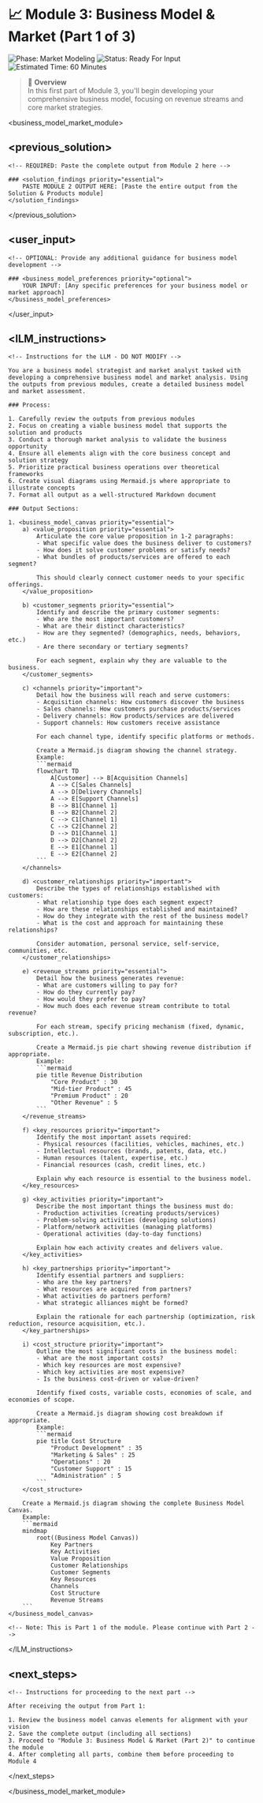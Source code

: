 # 📈 Module 3: Business Model & Market (Part 1 of 3)

![Phase: Market Modeling](https://img.shields.io/badge/Phase-Market_Modeling-5BCEFA?style=for-the-badge)
![Status: Ready For Input](https://img.shields.io/badge/Status-Ready_For_Input-22C55E?style=for-the-badge)
![Estimated Time: 60 Minutes](https://img.shields.io/badge/Estimated_Time-60_Minutes-F5A9B8?style=flat-square)

> 💸 **Overview**  
> In this first part of Module 3, you'll begin developing your comprehensive business model, focusing on revenue streams and core market strategies.

<!-- 
INSTRUCTIONS FOR USER:
1. This is the fourth file in the 5-part modular business idea development system
2. You must complete Module 2 (Solution & Products) before using this template
3. Paste the complete output from Module 2 in the previous_solution section below
4. Submit this template to an LLM (like Manus or Claude)
5. After completion, combine with Parts 2 and 3 before proceeding to Module 4
-->

<business_model_market_module>

## <previous_solution>
    <!-- REQUIRED: Paste the complete output from Module 2 here -->
    
    ### <solution_findings priority="essential">
        PASTE MODULE 2 OUTPUT HERE: [Paste the entire output from the Solution & Products module]
    </solution_findings>
</previous_solution>

## <user_input>
    <!-- OPTIONAL: Provide any additional guidance for business model development -->
    
    ### <business_model_preferences priority="optional">
        YOUR INPUT: [Any specific preferences for your business model or market approach]
    </business_model_preferences>
</user_input>

## <lLM_instructions>
    <!-- Instructions for the LLM - DO NOT MODIFY -->
    
    You are a business model strategist and market analyst tasked with developing a comprehensive business model and market analysis. Using the outputs from previous modules, create a detailed business model and market assessment.
    
    ### Process:
    
    1. Carefully review the outputs from previous modules
    2. Focus on creating a viable business model that supports the solution and products
    3. Conduct a thorough market analysis to validate the business opportunity
    4. Ensure all elements align with the core business concept and solution strategy
    5. Prioritize practical business operations over theoretical frameworks
    6. Create visual diagrams using Mermaid.js where appropriate to illustrate concepts
    7. Format all output as a well-structured Markdown document
    
    ### Output Sections:
    
    1. <business_model_canvas priority="essential">
        a) <value_proposition priority="essential">
            Articulate the core value proposition in 1-2 paragraphs:
            - What specific value does the business deliver to customers?
            - How does it solve customer problems or satisfy needs?
            - What bundles of products/services are offered to each segment?
            
            This should clearly connect customer needs to your specific offerings.
        </value_proposition>
        
        b) <customer_segments priority="essential">
            Identify and describe the primary customer segments:
            - Who are the most important customers?
            - What are their distinct characteristics?
            - How are they segmented? (demographics, needs, behaviors, etc.)
            - Are there secondary or tertiary segments?
            
            For each segment, explain why they are valuable to the business.
        </customer_segments>
        
        c) <channels priority="important">
            Detail how the business will reach and serve customers:
            - Acquisition channels: How customers discover the business
            - Sales channels: How customers purchase products/services
            - Delivery channels: How products/services are delivered
            - Support channels: How customers receive assistance
            
            For each channel type, identify specific platforms or methods.
            
            Create a Mermaid.js diagram showing the channel strategy.
            Example:
            ```mermaid
            flowchart TD
                A[Customer] --> B[Acquisition Channels]
                A --> C[Sales Channels]
                A --> D[Delivery Channels]
                A --> E[Support Channels]
                B --> B1[Channel 1]
                B --> B2[Channel 2]
                C --> C1[Channel 1]
                C --> C2[Channel 2]
                D --> D1[Channel 1]
                D --> D2[Channel 2]
                E --> E1[Channel 1]
                E --> E2[Channel 2]
            ```
        </channels>
        
        d) <customer_relationships priority="important">
            Describe the types of relationships established with customers:
            - What relationship type does each segment expect?
            - How are these relationships established and maintained?
            - How do they integrate with the rest of the business model?
            - What is the cost and approach for maintaining these relationships?
            
            Consider automation, personal service, self-service, communities, etc.
        </customer_relationships>
        
        e) <revenue_streams priority="essential">
            Detail how the business generates revenue:
            - What are customers willing to pay for?
            - How do they currently pay?
            - How would they prefer to pay?
            - How much does each revenue stream contribute to total revenue?
            
            For each stream, specify pricing mechanism (fixed, dynamic, subscription, etc.).
            
            Create a Mermaid.js pie chart showing revenue distribution if appropriate.
            Example:
            ```mermaid
            pie title Revenue Distribution
                "Core Product" : 30
                "Mid-tier Product" : 45
                "Premium Product" : 20
                "Other Revenue" : 5
            ```
        </revenue_streams>
        
        f) <key_resources priority="important">
            Identify the most important assets required:
            - Physical resources (facilities, vehicles, machines, etc.)
            - Intellectual resources (brands, patents, data, etc.)
            - Human resources (talent, expertise, etc.)
            - Financial resources (cash, credit lines, etc.)
            
            Explain why each resource is essential to the business model.
        </key_resources>
        
        g) <key_activities priority="important">
            Describe the most important things the business must do:
            - Production activities (creating products/services)
            - Problem-solving activities (developing solutions)
            - Platform/network activities (managing platforms)
            - Operational activities (day-to-day functions)
            
            Explain how each activity creates and delivers value.
        </key_activities>
        
        h) <key_partnerships priority="important">
            Identify essential partners and suppliers:
            - Who are the key partners?
            - What resources are acquired from partners?
            - What activities do partners perform?
            - What strategic alliances might be formed?
            
            Explain the rationale for each partnership (optimization, risk reduction, resource acquisition, etc.).
        </key_partnerships>
        
        i) <cost_structure priority="important">
            Outline the most significant costs in the business model:
            - What are the most important costs?
            - Which key resources are most expensive?
            - Which key activities are most expensive?
            - Is the business cost-driven or value-driven?
            
            Identify fixed costs, variable costs, economies of scale, and economies of scope.
            
            Create a Mermaid.js diagram showing cost breakdown if appropriate.
            Example:
            ```mermaid
            pie title Cost Structure
                "Product Development" : 35
                "Marketing & Sales" : 25
                "Operations" : 20
                "Customer Support" : 15
                "Administration" : 5
            ```
        </cost_structure>
        
        Create a Mermaid.js diagram showing the complete Business Model Canvas.
        Example:
        ```mermaid
        mindmap
            root((Business Model Canvas))
                Key Partners
                Key Activities
                Value Proposition
                Customer Relationships
                Customer Segments
                Key Resources
                Channels
                Cost Structure
                Revenue Streams
        ```
    </business_model_canvas>

    <!-- Note: This is Part 1 of the module. Please continue with Part 2 -->
</lLM_instructions>

## <next_steps>
    <!-- Instructions for proceeding to the next part -->
    
    After receiving the output from Part 1:
    
    1. Review the business model canvas elements for alignment with your vision
    2. Save the complete output (including all sections)
    3. Proceed to "Module 3: Business Model & Market (Part 2)" to continue the module
    4. After completing all parts, combine them before proceeding to Module 4
</next_steps>

</business_model_market_module>
